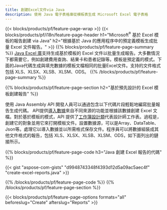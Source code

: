 ```yaml
---
title: 創建Excel文件via Java
description: 使用 Java 電子表格庫從模板表生成 Microsoft Excel 電子表格
---
```

{{< blocks/products/pf/feature-page-wrap >}}
{{< blocks/products/pf/i18n/feature-page-header h1="Microsoft<sup>&reg;</sup> 基於 Excel 模板的報告創建 via Java" h2="根據基於 Java 的應用程序中的預定義模板生成批量 Excel 文件報告。" >}}
{{% blocks/products/pf/feature-page-summary %}}
[Java Excel 庫](/cells/zh-hant/java/)支持生成基於模板的 Excel 文件以批量生成報告。大多數情況下都需要它，例如創建費用查詢、結果卡和患者記錄等。模板是預定義的模式。下面的Java代碼生成與填充數據的模板文檔相同的批量Excel文件。支持的文件格式包括 XLS、XLSX、XLSB、XLSM、ODS。
{{% /blocks/products/pf/feature-page-summary %}}

{{% blocks/products/pf/feature-page-section h2="基於預先設計的 Excel 模板創建報告" %}}

使用 Java Assembly API 開發人員可以通過包含以下代碼片段輕鬆地編寫批量報告生成代碼。 API提供[導入數據](https://docs.aspose.com/cells/java/import-and-export-data/)來自不同來源的功能並根據該數據創建 Excel 文檔。對於基於模板的模式，API 提供了[工作簿設計類](https://reference.aspose.com/cells/java/com.aspose.cells/WorkbookDesigner)代表設計師工作表。過程是，創建它的對象並用它來打開模板文件。設置數據源，可以是Array、DataTable、Json等。處理它以導入數據並以所需格式保存文件。程序員可以將數據組裝成其他文件格式的報告，包括 XLS、XLSX、XLSB、XLSM、ODS，如下面列出的鏈接所示。



{{% blocks/products/pf/feature-page-code h3="Java 創建 Excel 報告的代碼" %}}

{{< gist "aspose-com-gists" "d9948743348f4393d12d5a09ac5aec4f" "create-excel-reports.java" >}}

{{% /blocks/products/pf/feature-page-code %}}
{{% /blocks/products/pf/feature-page-section %}}

{{< blocks/products/pf/feature-page-options formats="all" beforeslug="Create" afterslug="Reports" >}}

